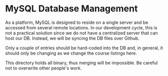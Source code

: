 # MySQL Database Management

As a platform, MySQL is designed to reside on a single server and be accessed from several remote locations.
In our development cycle, this is not a practical solution since we do not have a centralized server that can host our DB.
Instead, we will be syncing the DB files over Github.

Only a couple of entries should be hard-coded into the DB and, in general, it should only be changing as we change the course listings here.

This directory holds all binary, thus merging will be impossible. Be careful not to overwrite other people's work.